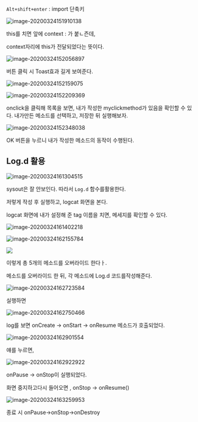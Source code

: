 

`Alt+shift+enter` : import 단축키

![image-20200324151910138](images/image-20200324151910138.png)

this를 치면 앞에 context : 가 붙ㄴ즌데, 

context자리에 this가 전달되었다는 뜻이다.

![image-20200324152056897](images/image-20200324152056897.png)

버튼 클릭 시 Toast효과 길게 보여준다.

![image-20200324152159075](images/image-20200324152159075.png)

![image-20200324152209369](images/image-20200324152209369.png)

onclick을 클릭해 목록을 보면, 내가 작성한 myclickmethod가 있음을 확인할 수 있다. 내가만든 메소드를 선택하고, 저장한 뒤 실행해보자.

![image-20200324152348038](images/image-20200324152348038.png)

OK 버튼을 누르니 내가 작성한 메소드의 동작이 수행된다.





## Log.d 활용

![image-20200324161304515](images/image-20200324161304515.png)



sysout은 잘 안보인다. 따라서 `Log.d` 함수를활용한다.

저렇게 작성 후 실행하고, logcat 화면을 본다.

logcat 화면에 내가 설정해 준 tag 이름을 치면, 메세지를 확인할 수 있다.

![image-20200324161402218](image-20200324161402218.png)







![image-20200324162155784](images/image-20200324162155784.png)



![](images/image-20200324162122021.png)

이렇게 총 5개의 메소드를 오버라이드 한다ㅏ.



메소드를 오버라이드 한 뒤, 각 메소드에 Log.d 코드를작성해준다. 

![image-20200324162723584](images/image-20200324162723584.png)



실행하면

![image-20200324162750466](images/image-20200324162750466.png)

log를 보면 onCreate -> onStart -> onResume 메소드가 호출되었다.

![image-20200324162901554](images/image-20200324162901554.png)

얘를 누르면, 

![image-20200324162922922](images/image-20200324162922922.png)

onPause -> onStop이 실행되었다.

화면 중지하고다시 들어오면 , onStop -> onResume()

![image-20200324163259953](images/image-20200324163259953.png)

종료 시 onPause->onStop->onDestroy